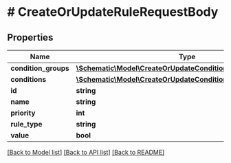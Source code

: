 # # CreateOrUpdateRuleRequestBody

## Properties

Name | Type | Description | Notes
------------ | ------------- | ------------- | -------------
**condition_groups** | [**\Schematic\Model\CreateOrUpdateConditionGroupRequestBody[]**](CreateOrUpdateConditionGroupRequestBody.md) |  |
**conditions** | [**\Schematic\Model\CreateOrUpdateConditionRequestBody[]**](CreateOrUpdateConditionRequestBody.md) |  |
**id** | **string** |  | [optional]
**name** | **string** |  |
**priority** | **int** |  |
**rule_type** | **string** |  | [optional]
**value** | **bool** |  |

[[Back to Model list]](../../README.md#models) [[Back to API list]](../../README.md#endpoints) [[Back to README]](../../README.md)
